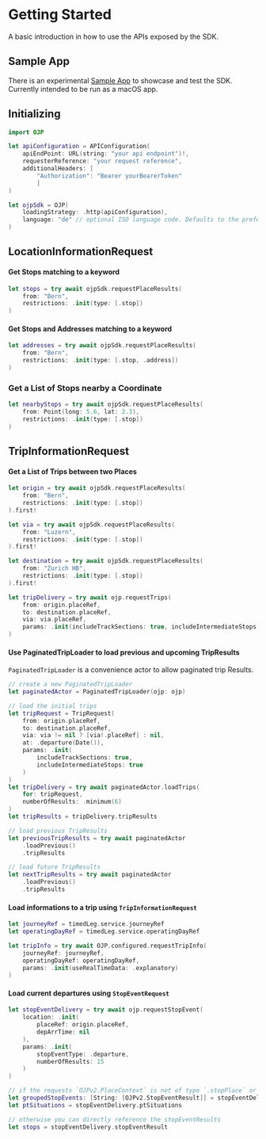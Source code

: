 # Getting Started

A basic introduction in how to use the APIs exposed by the SDK.

## Sample App

There is an experimental [Sample App](./SamplApp) to showcase and test the SDK. Currently intended to be run as a macOS app.

## Initializing

``` swift
import OJP

let apiConfiguration = APIConfiguration(
    apiEndPoint: URL(string: "your api endpoint")!, 
    requesterReference: "your request reference", 
    additionalHeaders: [
        "Authorization": "Bearer yourBearerToken"
        ]
)

let ojpSdk = OJP(
    loadingStrategy: .http(apiConfiguration),
    language: "de" // optional ISO language code. Defaults to the preferred localization. 
)
```

## LocationInformationRequest

#### Get Stops matching to a keyword

``` swift     
let stops = try await ojpSdk.requestPlaceResults(
    from: "Bern",
    restrictions: .init(type: [.stop])
)
```

#### Get Stops and Addresses matching to a keyword

``` swift        
let addresses = try await ojpSdk.requestPlaceResults(
    from: "Bern", 
    restrictions: .init(type: [.stop, .address])
)
```

### Get a List of Stops nearby a Coordinate

``` swift
let nearbyStops = try await ojpSdk.requestPlaceResults(
    from: Point(long: 5.6, lat: 2.3), 
    restrictions: .init(type: [.stop])
)
```

## TripInformationRequest 

#### Get a List of Trips between two Places

``` swift
let origin = try await ojpSdk.requestPlaceResults(
    from: "Bern", 
    restrictions: .init(type: [.stop])
).first!

let via = try await ojpSdk.requestPlaceResults(
    from: "Luzern", 
    restrictions: .init(type: [.stop])
).first!

let destination = try await ojpSdk.requestPlaceResults(
    from: "Zurich HB", 
    restrictions: .init(type: [.stop])
).first!

let tripDelivery = try await ojp.requestTrips(
    from: origin.placeRef, 
    to: destination.placeRef, 
    via: via.placeRef,
    params: .init(includeTrackSections: true, includeIntermediateStops: true)
)
```

#### Use PaginatedTripLoader to load previous and upcoming TripResults

``PaginatedTripLoader`` is a convenience actor to allow paginated trip Results.

``` swift
// create a new PaginatedTripLoader
let paginatedActor = PaginatedTripLoader(ojp: ojp)

// load the initial trips
let tripRequest = TripRequest(
    from: origin.placeRef,
    to: destination.placeRef,
    via: via != nil ? [via!.placeRef] : nil,
    at: .departure(Date()),
    params: .init(
        includeTrackSections: true,
        includeIntermediateStops: true
    )
)
let tripDelivery = try await paginatedActor.loadTrips(
    for: tripRequest,
    numberOfResults: .minimum(6)
)
let tripResults = tripDelivery.tripResults

// load previous TripResults
let previousTripResults = try await paginatedActor
    .loadPrevious()
    .tripResults

// load future TripResults
let nextTripResults = try await paginatedActor
    .loadPrevious()
    .tripResults
```

#### Load informations to a trip using `TripInformationRequest`

``` swift
let journeyRef = timedLeg.service.journeyRef
let operatingDayRef = timedLeg.service.operatingDayRef

let tripInfo = try await OJP.configured.requestTripInfo(
    journeyRef: journeyRef,
    operatingDayRef: operatingDayRef,
    params: .init(useRealTimeData: .explanatory)
)
```

#### Load current departures using `StopEventRequest`

``` swift
let stopEventDelivery = try await ojp.requestStopEvent(
    location: .init(
        placeRef: origin.placeRef,
        depArrTime: nil
    ),
    params: .init(
        stopEventType: .departure,
        numberOfResults: 15
    )
)

// if the requests `OJPv2.PlaceContext` is not of type `.stopPlace` or `.stopPoint`, it can return departures of multiple nearby Stops
let groupedStopEvents: [String: [OJPv2.StopEventResult]] = stopEventDelivery.stopEventsGroupedByStation
let ptSituations = stopEventDelivery.ptSituations

// otherwise you can directly reference the stopEventResults
let stops = stopEventDelivery.stopEventResult
```
